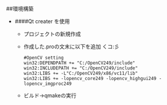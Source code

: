 
##環境構築

* ####Qt creater を使用  
  - プロジェクトの新規作成  
  - 作成した.proの文末に以下を追加 くコ:彡  

    `#OpenCV setting`  
    `win32:DEPENDPATH += "C:/OpenCV249/include"`  
    `win32:INCLUDEPATH += "C:/OpenCV249/include"`  
    `win32:LIBS += -L"C:/OpenCV249/x86/vc11/lib"`  
    `win32:LIBS += -lopencv_core249 -lopencv_highgui249 -lopencv_imgproc249`  

  - ビルド->qmakeの実行

